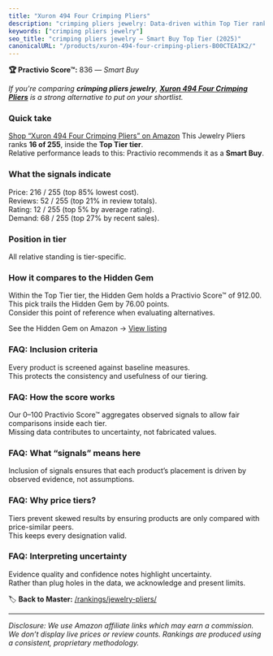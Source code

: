 ```yaml
---
title: "Xuron 494 Four Crimping Pliers"
description: "crimping pliers jewelry: Data-driven within Top Tier ranking using the Practivio Score™. Positioned by quality, value, demand, findability, momentum."
keywords: ["crimping pliers jewelry"]
seo_title: "crimping pliers jewelry — Smart Buy Top Tier (2025)"
canonicalURL: "/products/xuron-494-four-crimping-pliers-B00CTEAIK2/"
---
```


**🏆 Practivio Score™:** 836 — _Smart Buy_


*If you're comparing **crimping pliers jewelry**, **[Xuron 494 Four Crimping Pliers](https://www.amazon.com/dp/B00CTEAIK2?tag=practivio-20)** is a strong alternative to put on your shortlist.*
### Quick take
[Shop “Xuron 494 Four Crimping Pliers” on Amazon](https://www.amazon.com/dp/B00CTEAIK2?tag=practivio-20)
This Jewelry Pliers ranks **16 of 255**, inside the **Top Tier tier**.  
Relative performance leads to this: Practivio recommends it as a **Smart Buy**.

### What the signals indicate
Price: 216 / 255 (top 85% lowest cost).  
Reviews: 52 / 255 (top 21% in review totals).  
Rating: 12 / 255 (top 5% by average rating).  
Demand: 68 / 255 (top 27% by recent sales).

### Position in tier
All relative standing is tier-specific.

### How it compares to the Hidden Gem
Within the Top Tier tier, the Hidden Gem holds a Practivio Score™ of 912.00.  
This pick trails the Hidden Gem by 76.00 points.  
Consider this point of reference when evaluating alternatives.  

See the Hidden Gem on Amazon → [View listing](https://www.amazon.com/dp/B00BOZ79UO?tag=practivio-20)

### FAQ: Inclusion criteria
Every product is screened against baseline measures.  
This protects the consistency and usefulness of our tiering.

### FAQ: How the score works
Our 0–100 Practivio Score™ aggregates observed signals to allow fair comparisons inside each tier.  
Missing data contributes to uncertainty, not fabricated values.

### FAQ: What “signals” means here
Inclusion of signals ensures that each product’s placement is driven by observed evidence, not assumptions.

### FAQ: Why price tiers?
Tiers prevent skewed results by ensuring products are only compared with price-similar peers.  
This keeps every designation valid.

### FAQ: Interpreting uncertainty
Evidence quality and confidence notes highlight uncertainty.  
Rather than plug holes in the data, we acknowledge and present limits.


🏷️ **Back to Master:** [/rankings/jewelry-pliers/](/rankings/jewelry-pliers/)

---
_Disclosure: We use Amazon affiliate links which may earn a commission. We don’t display live prices or review counts. Rankings are produced using a consistent, proprietary methodology._
